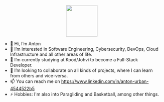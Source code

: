 <div id="header" align="center">
  <img src="[https://media.giphy.com/media/M9gbBd9nbDrOTu1Mqx/giphy.gif](https://media.giphy.com/media/v1.Y2lkPTc5MGI3NjExNDJ3cWYxZjZtOTQ5eWN3OWlkdzZuY2dsY25tY3o0ejJ1cHNxZ3RsOSZlcD12MV9pbnRlcm5hbF9naWZfYnlfaWQmY3Q9Zw/e2Fj6AmUljbiDVfaOP/giphy-downsized-large.gif)" width="100"/>
</div>

- 👋 Hi, I’m Anton
- 👀 I’m interested in Software Engineering, Cybersecurity, DevOps, Cloud Infrastructure and all other areas of life.
- 🌱 I’m currently studying at Kood/Johvi to become a Full-Stack Developer.
- 💞️ I’m looking to collaborate on all kinds of projects, where I can learn from others and vice-versa.
- 📫 You can reach me on https://www.linkedin.com/in/anton-urban-4544522b5
- ⚡ Hobbies: I'm also into Paragliding and Basketball, among other things.
